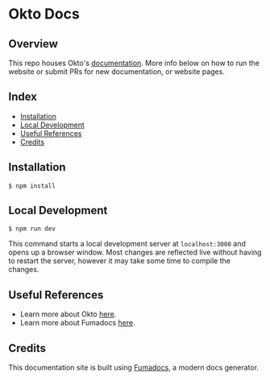 # Okto Docs


## Overview

This repo houses Okto's [documentation](https://docs.okto.tech). More info below on how to run the website or submit PRs for new documentation, or website pages.

## Index

- [Installation](#installation)
- [Local Development](#local-development)
- [Useful References](#useful-references)
- [Credits](#credits)

## Installation

```
$ npm install
```

## Local Development

```
$ npm run dev
```

This command starts a local development server at `localhost:3000` and opens up a browser window. Most changes are reflected live without having to restart the server, however it may take some time to compile the changes.

## Useful References

- Learn more about Okto [here](https://okto.tech).
- Learn more about Fumadocs [here](https://fumadocs.vercel.app/docs/ui).

## Credits

This documentation site is built using [Fumadocs](https://fumadocs.vercel.app/), a modern docs generator.
